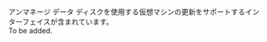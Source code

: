 <Namespace Name="Microsoft.Azure.Management.Compute.Fluent.VirtualMachineUnmanagedDataDisk.Update">
  <Docs>
    <summary>アンマネージ データ ディスクを使用する仮想マシンの更新をサポートするインターフェイスが含まれています。</summary> 
    <remarks>To be added.</remarks>
  </Docs>
</Namespace>
